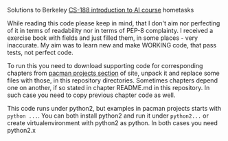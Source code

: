 Solutions to Berkeley [CS-188 introduction to AI course](http://ai.berkeley.edu/home.html) hometasks

While reading this code please keep in mind, that I don't aim nor perfecting of it in terms of readability nor in terms of PEP-8
complainty. I received a exercise book with fields and just filled them, in some places - very inaccurate. My aim was
to learn new and make WORKING code, that pass tests, not perfect code.

To run this you need to download supporting code for corresponding chapters from [pacman projects
section](http://ai.berkeley.edu/project_overview.html) of site, unpack it and replace some files with those, in this
repository directories. Sometimes chapters depend one on another, if so stated in chapter README.md in this repository.
In such case you need to copy previous chapter code as well.

This code runs under python2, but examples in pacman projects starts with ```python ...```. You can both install
python2 and run it under ```python2...``` or create virtualenvironment with python2 as python. In both cases you need
python2.x

